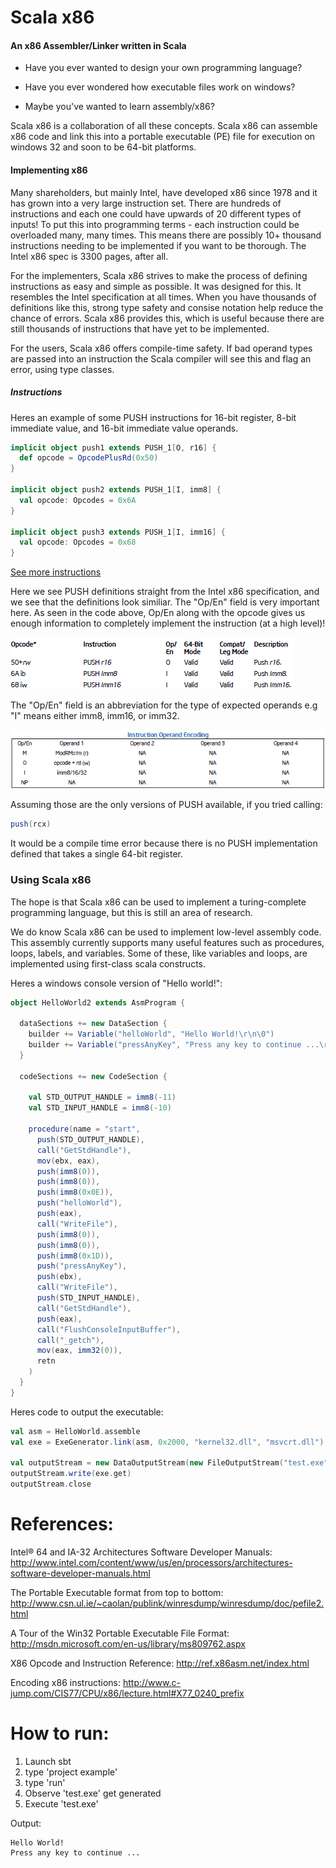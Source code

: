 Scala x86
========
#### An x86 Assembler/Linker written in Scala

* Have you ever wanted to design your own programming language?

* Have you ever wondered how executable files work on windows?

* Maybe you've wanted to learn assembly/x86?

Scala x86 is a collaboration of all these concepts.  Scala x86 can assemble x86 code and link this into a portable executable (PE) file for execution on windows 32 and soon to be 64-bit platforms.  


#### Implementing x86

Many shareholders, but mainly Intel, have developed x86 since 1978 and it has grown into a very large instruction set.  There are hundreds of instructions and each one could have upwards of 20 different types of inputs!  To put this into programming terms - each instruction could be overloaded many, many times.  This means there are possibly 10+ thousand instructions needing to be implemented if you want to be thorough.  The Intel x86 spec is 3300 pages, after all.

For the implementers, Scala x86 strives to make the process of defining instructions as easy and simple as possible.  It was designed for this.  It resembles the Intel specification at all times.  When you have thousands of definitions like this, strong type safety and consise notation help reduce the chance of errors.  Scala x86 provides this, which is useful because there are still thousands of instructions that have yet to be implemented.

For the users, Scala x86 offers compile-time safety.  If bad operand types are passed into an instruction the Scala compiler will see this and flag an error, using type classes. 

##### Instructions

Heres an example of some PUSH instructions for 16-bit register, 8-bit immediate value, and 16-bit immediate value operands.

```scala
implicit object push1 extends PUSH_1[O, r16] {
  def opcode = OpcodePlusRd(0x50)
}
  
implicit object push2 extends PUSH_1[I, imm8] {
  val opcode: Opcodes = 0x6A
}
  
implicit object push3 extends PUSH_1[I, imm16] {
  val opcode: Opcodes = 0x68
}
```

[See more instructions](/x86/src/main/scala/com/scalaAsm/x86/Instructions "More instructions")

Here we see PUSH definitions straight from the Intel x86 specification, and we see that the definitions look similiar. The "Op/En" field is very important here. As seen in the code above, Op/En along with the opcode gives us enough information to completely implement the instruction (at a high level)!

![Alt text](/example/push.png "PUSH examples")

The "Op/En" field is an abbreviation for the type of expected operands e.g "I" means either imm8, imm16, or imm32.

![Alt text](/example/pushOpEncoding.png "PUSH examples")


Assuming those are the only versions of PUSH available, if you tried calling:

```scala
push(rcx)
```

It would be a compile time error because there is no PUSH implementation defined that takes a single 64-bit register.

### Using Scala x86

The hope is that Scala x86 can be used to implement a turing-complete programming language, but this is still an area of research.

We do know Scala x86 can be used to implement low-level assembly code. This assembly currently supports many useful  features such as procedures, loops, labels, and variables.  Some of these, like variables and loops, are implemented using first-class scala constructs.

Heres a windows console version of "Hello world!":

```scala
object HelloWorld2 extends AsmProgram {
  
  dataSections += new DataSection {
    builder += Variable("helloWorld", "Hello World!\r\n\0")
    builder += Variable("pressAnyKey", "Press any key to continue ...\r\n\0")
  }

  codeSections += new CodeSection {
    
    val STD_OUTPUT_HANDLE = imm8(-11)
    val STD_INPUT_HANDLE = imm8(-10)

    procedure(name = "start",
      push(STD_OUTPUT_HANDLE),
      call("GetStdHandle"),
      mov(ebx, eax),
      push(imm8(0)),
      push(imm8(0)),
      push(imm8(0x0E)),
      push("helloWorld"),
      push(eax),
      call("WriteFile"),
      push(imm8(0)),
      push(imm8(0)),
      push(imm8(0x1D)),
      push("pressAnyKey"),
      push(ebx),
      call("WriteFile"),
      push(STD_INPUT_HANDLE),
      call("GetStdHandle"),
      push(eax),
      call("FlushConsoleInputBuffer"),
      call("_getch"),
      mov(eax, imm32(0)),
      retn
    )
  }
}
```

Heres code to output the executable:

```scala
val asm = HelloWorld.assemble
val exe = ExeGenerator.link(asm, 0x2000, "kernel32.dll", "msvcrt.dll")

val outputStream = new DataOutputStream(new FileOutputStream("test.exe"));
outputStream.write(exe.get)
outputStream.close
```

References:
========

Intel® 64 and IA-32 Architectures Software Developer Manuals: http://www.intel.com/content/www/us/en/processors/architectures-software-developer-manuals.html

The Portable Executable format from top to bottom:
http://www.csn.ul.ie/~caolan/publink/winresdump/winresdump/doc/pefile2.html

A Tour of the Win32 Portable Executable File Format:
http://msdn.microsoft.com/en-us/library/ms809762.aspx

X86 Opcode and Instruction Reference:
http://ref.x86asm.net/index.html

Encoding x86 instructions:
http://www.c-jump.com/CIS77/CPU/x86/lecture.html#X77_0240_prefix

How to run:
========

1. Launch sbt
2. type 'project example'
3. type 'run'
4. Observe 'test.exe' get generated
5. Execute 'test.exe'

Output:
```
Hello World!
Press any key to continue ...
```
